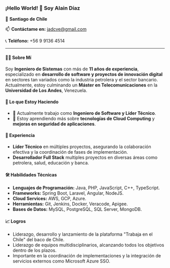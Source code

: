 ### ¡Hello World! 👋 Soy Alain Díaz

📍 **Santiago de Chile**

📫 **Contáctame en:** [jadcve@gmail.com](mailto:jadcve@gmail.com)

📞 **Teléfono:** +56 9 9136 4514

---

#### 👨‍💻 Sobre Mí

Soy **Ingeniero de Sistemas** con más de **11 años de experiencia**, especializado en **desarrollo de software y proyectos de innovación digital** en sectores tan variados como la industria petrolera y el sector bancario. Actualmente, estoy culminando un **Máster en Telecomunicaciones** en la **Universidad de Los Andes**, Venezuela.

#### 🚀 Lo que Estoy Haciendo

- 🔭 Actualmente trabajo como **Ingeniero de Software y Líder Técnico**.
- 🌱 Estoy aprendiendo más sobre **tecnologías de Cloud Computing** y **mejoras en seguridad de aplicaciones**.

#### 💼 Experiencia

- **Líder Técnico** en múltiples proyectos, asegurando la colaboración efectiva y la coordinación de fases de implementación.
- **Desarrollador Full Stack** multiples proyectos en diversas áreas como petrolera, salud, educación y banca.

#### 🛠️ Habilidades Técnicas

- **Lenguajes de Programación:** Java, PHP, JavaScript, C++, TypeScript.
- **Frameworks:** Spring Boot, Laravel, Angular, NodeJS.
- **Cloud Services:** AWS, GCP, Azure.
- **Herramientas:** Git, Jenkins, Docker, Veracode, Apigee.
- **Bases de Datos:** MySQL, PostgreSQL, SQL Server, MongoDB.

#### 📈 Logros

- Liderazgo, desarrollo y lanzamiento de la plataforma "Trabaja en el Chile" del baco de Chile.
- Liderazgo de equipos multidisciplinarios, alcanzando todos los objetivos dentro de los plazos.
- Importante en la coordinación de implementaciones y la integración de servicios externos como Microsoft Azure SSO.


